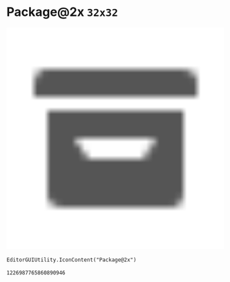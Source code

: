 # Package@2x `32x32`
<img src="/img/Package@2x.png" width=512 height=512>

``` CSharp
EditorGUIUtility.IconContent("Package@2x")
```
```
1226987765860890946
```
